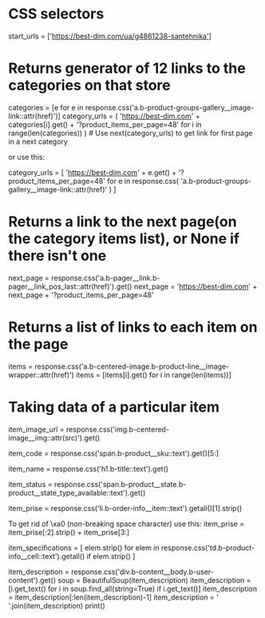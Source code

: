 # CSS selectors


start_urls = ['https://best-dim.com/ua/g4861238-santehnika']


# Returns generator of 12 links to the categories on that store
categories = [e for e in response.css('a.b-product-groups-gallery__image-link::attr(href)')]
category_urls = (
    'https://best-dim.com' + categories[i].get() + '?product_items_per_page=48' for i in range(len(categories))
)               # Use next(category_urls) to get link for first page in a next category


or use this:

category_urls = [
            'https://best-dim.com' + e.get() + '?product_items_per_page=48' for e in response.css(
                'a.b-product-groups-gallery__image-link::attr(href)'
            )
        ]


# Returns a link to the next page(on the category items list), or None if there isn't one
next_page = response.css('a.b-pager__link.b-pager__link_pos_last::attr(href)').get()
next_page = 'https://best-dim.com' + next_page + '?product_items_per_page=48'


# Returns a list of links to each item on the page 
items = response.css('a.b-centered-image.b-product-line__image-wrapper::attr(href)')
items = [items[i].get() for i in range(len(items))]


# Taking data of a particular item
item_image_url = response.css('img.b-centered-image__img::attr(src)').get()

item_code = response.css('span.b-product__sku::text').get()[5:]

item_name = response.css('h1.b-title::text').get()

item_status = response.css('span.b-product__state.b-product__state_type_available::text').get()

item_prise = response.css('li.b-order-info__item::text').getall()[1].strip()

To get rid of \xa0 (non-breaking space character) use this:
item_prise = item_prise[:2].strip() + item_prise[3:]

item_specifications = [
    elem.strip() for elem in response.css('td.b-product-info__cell::text').getall() if elem.strip()
]

item_description = response.css('div.b-content__body.b-user-content').get()
soup = BeautifulSoup(item_description)
item_description = [i.get_text() for i in soup.find_all(string=True) if i.get_text()]
item_description = item_description[:len(item_description)-1]
item_description = ' '.join(item_description)
print()